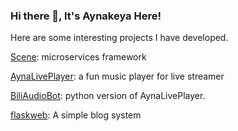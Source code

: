 ### Hi there 👋, It's Aynakeya Here!

Here are some interesting projects I have developed.

[Scene](https://github.com/rhine-tech/scene): microservices framework

[AynaLivePlayer](https://github.com/AynaLivePlayer/AynaLivePlayer): a fun music player for live streamer

[BiliAudioBot](https://github.com/AynaLivePlayer/BiliAudioBot): python version of AynaLivePlayer.

[flaskweb](https://github.com/aynakeya/flaskweb): A simple blog system

<!--
**aynakeya/aynakeya** is a ✨ _special_ ✨ repository because its `README.md` (this file) appears on your GitHub profile.

Here are some ideas to get you started:

- 🔭 I’m currently working on ...
- 🌱 I’m currently learning ...
- 👯 I’m looking to collaborate on ...
- 🤔 I’m looking for help with ...
- 💬 Ask me about ...
- 📫 How to reach me: ...
- 😄 Pronouns: ...
- ⚡ Fun fact: ...
-->
